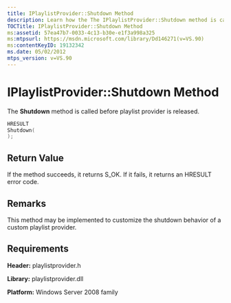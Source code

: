 ```yaml
---
title: IPlaylistProvider::Shutdown Method
description: Learn how the The IPlaylistProvider::Shutdown method is called before playlist provider is released.
TOCTitle: IPlaylistProvider::Shutdown Method
ms:assetid: 57ea47b7-0033-4c13-b30e-e1f3a998a325
ms:mtpsurl: https://msdn.microsoft.com/library/Dd146271(v=VS.90)
ms:contentKeyID: 19132342
ms.date: 05/02/2012
mtps_version: v=VS.90
---
```


# IPlaylistProvider::Shutdown Method

The **Shutdown** method is called before playlist provider is released.

```cpp
HRESULT
Shutdown(
);
```

## Return Value

If the method succeeds, it returns S\_OK. If it fails, it returns an HRESULT error code.

## Remarks

This method may be implemented to customize the shutdown behavior of a custom playlist provider.

## Requirements

**Header:** playlistprovider.h

**Library:** playlistprovider.dll

**Platform:** Windows Server 2008 family
